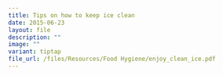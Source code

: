 ```yaml
---
title: Tips on how to keep ice clean
date: 2015-06-23
layout: file
description: ""
image: ""
variant: tiptap
file_url: /files/Resources/Food Hygiene/enjoy_clean_ice.pdf
---
```


